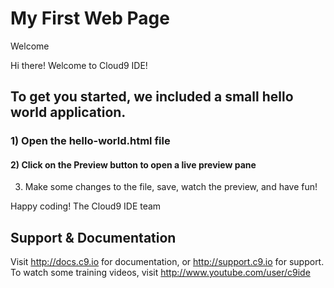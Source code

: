 # My First Web Page

Welcome

Hi there! Welcome to Cloud9 IDE!

## To get you started, we included a small hello world application.

### 1) Open the hello-world.html file

#### 2) Click on the Preview button to open a live preview pane

3) Make some changes to the file, save, watch the preview, and have fun!

Happy coding!
The Cloud9 IDE team


## Support & Documentation

Visit http://docs.c9.io for documentation, or http://support.c9.io for support.
To watch some training videos, visit http://www.youtube.com/user/c9ide
